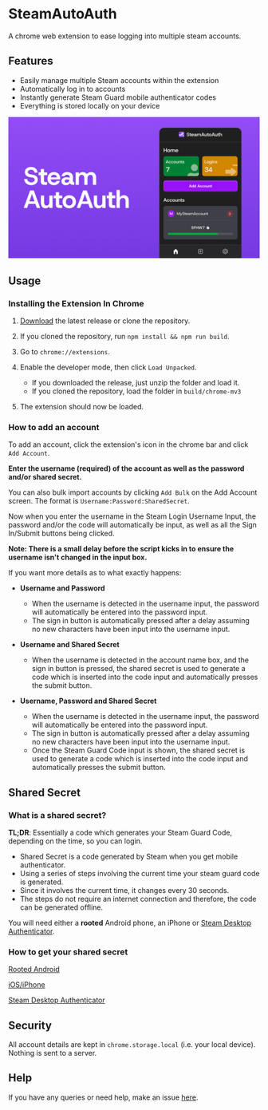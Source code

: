 # SteamAutoAuth

A chrome web extension to ease logging into multiple steam accounts.

## Features

- Easily manage multiple Steam accounts within the extension
- Automatically log in to accounts
- Instantly generate Steam Guard mobile authenticator codes
- Everything is stored locally on your device

<img src="./public/banner.png">

## Usage

### Installing the Extension In Chrome

1. [Download](https://github.com/mabdu11ah/chrome-steamautoauth/releases/latest) the latest release or clone the repository.

2. If you cloned the repository, run `npm install && npm run build`.

3. Go to `chrome://extensions`.

4. Enable the developer mode, then click `Load Unpacked`.
   - If you downloaded the release, just unzip the folder and load it.
   - If you cloned the repository, load the folder in `build/chrome-mv3`
5. The extension should now be loaded.

### How to add an account

To add an account, click the extension's icon in the chrome bar and click `Add Account`.

**Enter the username (required) of the account as well as the password and/or shared secret.**

You can also bulk import accounts by clicking `Add Bulk` on the Add Account screen. The format is `Username:Password:SharedSecret`.

Now when you enter the username in the Steam Login Username Input, the password and/or the code will automatically be input, as well as all the Sign In/Submit buttons being clicked.

**Note: There is a small delay before the script kicks in to ensure the username isn't changed in the input box.**

If you want more details as to what exactly happens:

- **Username and Password**

  - When the username is detected in the username input, the password will automatically be entered into the password input.
  - The sign in button is automatically pressed after a delay assuming no new characters have been input into the username input.

- **Username and Shared Secret**

  - When the username is detected in the account name box, and the sign in button is pressed, the shared secret is used to generate a code which is inserted into the code input and automatically presses the submit button.

- **Username, Password and Shared Secret**
  - When the username is detected in the username input, the password will automatically be entered into the password input.
  - The sign in button is automatically pressed after a delay assuming no new characters have been input into the username input.
  - Once the Steam Guard Code input is shown, the shared secret is used to generate a code which is inserted into the code input and automatically presses the submit button.

## Shared Secret

### What is a shared secret?

**TL;DR**: Essentially a code which generates your Steam Guard Code, depending on the time, so you can login.

- Shared Secret is a code generated by Steam when you get mobile authenticator.
- Using a series of steps involving the current time your steam guard code is generated.
- Since it involves the current time, it changes every 30 seconds.
- The steps do not require an internet connection and therefore, the code can be generated offline.

You will need either a **rooted** Android phone, an iPhone or [Steam Desktop Authenticator](https://github.com/Jessecar96/SteamDesktopAuthenticator).

### How to get your shared secret

[Rooted Android](https://github.com/SteamTimeIdler/stidler/wiki/Getting-your-'shared_secret'-code-for-use-with-Auto-Restarter-on-Mobile-Authentication#getting-shared-secret-from-android-windows)

[iOS/iPhone](https://www.youtube.com/watch?v=23MTKlSPi7Y)

[Steam Desktop Authenticator](https://www.youtube.com/watch?v=JjdOJVSZ9Mo)

## Security

All account details are kept in `chrome.storage.local` (i.e. your local device). Nothing is sent to a server.

## Help

If you have any queries or need help, make an issue [here](https://github.com/mabdu11ah/chrome-steamautoauth/issues).
